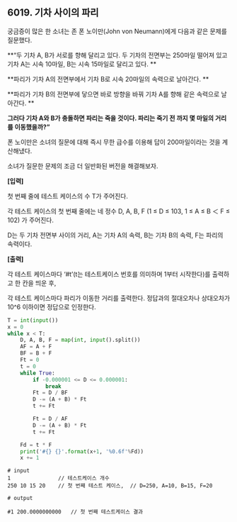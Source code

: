 ## 6019. 기차 사이의 파리

궁금증이 많은 한 소녀는 존 폰 노이만(John von Neumann)에게 다음과 같은 문제를 질문했다.

**“두 기차 A, B가 서로를 향해 달리고 있다. 두 기차의 전면부는 250마일 떨어져 있고 기차 A는 시속 10마일, B는 시속 15마일로 달리고 있다. **

**파리가 기차 A의 전면부에서 기차 B로 시속 20마일의 속력으로 날아간다. **

**파리가 기차 B의 전면부에 닿으면 바로 방향을 바꿔 기차 A를 향해 같은 속력으로 날아간다. **

**그러다 기차 A와 B가 충돌하면 파리는 죽을 것이다. 파리는 죽기 전 까지 몇 마일의 거리를 이동했을까?”**


폰 노이만은 소녀의 질문에 대해 즉시 무한 급수를 이용해 답이 200마일이라는 것을 계산해냈다.

소녀가 질문한 문제의 조금 더 일반화된 버전을 해결해보자.


**[입력]**

첫 번째 줄에 테스트 케이스의 수 T가 주어진다.

각 테스트 케이스의 첫 번째 줄에는 네 정수 D, A, B, F (1 ≤ D ≤ 103, 1 ≤ A ≤ B ＜ F ≤ 102) 가 주어진다.

D는 두 기차 전면부 사이의 거리, A는 기차 A의 속력, B는 기차 B의 속력, F는 파리의 속력이다.


**[출력]**

각 테스트 케이스마다 ‘#t’(t는 테스트케이스 번호를 의미하며 1부터 시작한다)를 출력하고 한 칸을 띄운 후,

각 테스트 케이스마다 파리가 이동한 거리를 출력한다. 정답과의 절대오차나 상대오차가 10^6 이하이면 정답으로 인정한다.

```python
T = int(input())
x = 0
while x < T:
    D, A, B, F = map(int, input().split())
    AF = A + F
    BF = B + F
    Ft = 0
    t = 0
    while True:
        if -0.000001 <= D <= 0.000001:
            break
        Ft = D / BF
        D -= (A + B) * Ft
        t += Ft

        Ft = D / AF
        D -= (A + B) * Ft
        t += Ft

    Fd = t * F
    print('#{} {}'.format(x+1, '%0.6f'%Fd))
    x += 1
```

```
# input
1				// 테스트케이스 개수
250 10 15 20    // 첫 번째 테스트 케이스,  // D=250, A=10, B=15, F=20
 	
# output

#1 200.0000000000	// 첫 번째 테스트케이스 결과
```

